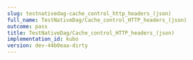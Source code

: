 ```yaml
---
slug: testnativedag-cache_control_http_headers_(json)
full_name: TestNativeDag/Cache_control_HTTP_headers_(json)
outcome: pass
title: TestNativeDag/Cache_control_HTTP_headers_(json)
implementation_id: kubo
version: dev-44b0eaa-dirty
---
```


